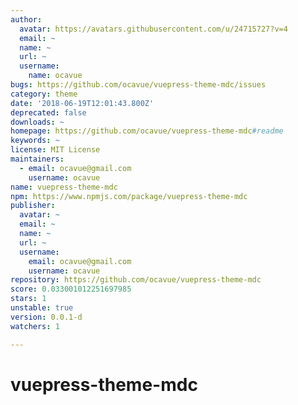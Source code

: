 ```yaml
---
author:
  avatar: https://avatars.githubusercontent.com/u/24715727?v=4
  email: ~
  name: ~
  url: ~
  username:
    name: ocavue
bugs: https://github.com/ocavue/vuepress-theme-mdc/issues
category: theme
date: '2018-06-19T12:01:43.800Z'
deprecated: false
downloads: ~
homepage: https://github.com/ocavue/vuepress-theme-mdc#readme
keywords: ~
license: MIT License
maintainers:
  - email: ocavue@gmail.com
    username: ocavue
name: vuepress-theme-mdc
npm: https://www.npmjs.com/package/vuepress-theme-mdc
publisher:
  avatar: ~
  email: ~
  name: ~
  url: ~
  username:
    email: ocavue@gmail.com
    username: ocavue
repository: https://github.com/ocavue/vuepress-theme-mdc
score: 0.033001012251697985
stars: 1
unstable: true
version: 0.0.1-d
watchers: 1

---
```


# vuepress-theme-mdc